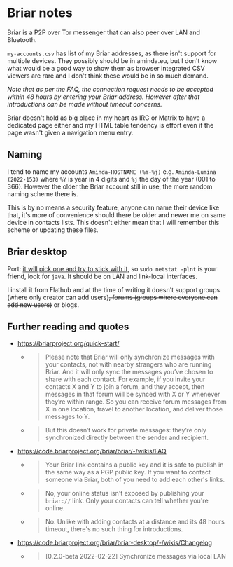 # Briar notes

Briar is a P2P over Tor messenger that can also peer over LAN and Bluetooth.

`my-accounts.csv` has list of my Briar addresses, as there isn't support
for multiple devices. They possibly should be in aminda.eu, but I don't
know what would be a good way to show them as browser integrated CSV
viewers are rare and I don't think these would be in so much demand.

_Note that as per the FAQ, the connection request needs to be accepted
within 48 hours by entering your Briar address. However after that
introductions can be made without timeout concerns._

Briar doesn't hold as big place in my heart as IRC or Matrix to have a
dedicated page either and my HTML table tendency is effort even if the page
wasn't given a navigation menu entry.

## Naming

I tend to name my accounts `Aminda-HOSTNAME (%Y-%j)` e.g.
`Aminda-Lumina (2022-153)` where `%Y` is year in 4 digits and `%j` the day
of the year (001 to 366). However the older the Briar account still in use,
the more random naming scheme there is.

This is by no means a security feature, anyone can name their device like
that, it's more of convenience should there be older and newer me on same
device in contacts lists. This doesn't either mean that I will remember
this scheme or updating these files.

## Briar desktop

Port: [it will pick one and try to stick with it](https://matrix.to/#/%23briar_desktop%3Atchncs.de/%24FKJk80vFnp2Fqnyov8g2S1QGJuY8SrJBlPjjqGSaW5M?via=pikaviestin.fi&via=matrix.org&via=dendrite.matrix.org&via=tchncs.de), so `sudo netstat -plnt` is your friend, look for `java`. It should be on LAN and link-local interfaces.

I install it from Flathub and at the time of writing it doesn't support
groups (where only creator can add users)<s>, forums (groups where everyone can
add new users)</s> or blogs.

## Further reading and quotes

- https://briarproject.org/quick-start/
  - > Please note that Briar will only synchronize messages with your contacts, not with nearby strangers who are running Briar. And it will only sync the messages you’ve chosen to share with each contact. For example, if you invite your contacts X and Y to join a forum, and they accept, then messages in that forum will be synced with X or Y whenever they’re within range. So you can receive forum messages from X in one location, travel to another location, and deliver those messages to Y.
  - > But this doesn’t work for private messages: they’re only synchronized directly between the sender and recipient.
- https://code.briarproject.org/briar/briar/-/wikis/FAQ
  - > Your Briar link contains a public key and it is safe to publish in the same way as a PGP public key. If you want to contact someone via Briar, both of you need to add each other's links.
  - > No, your online status isn't exposed by publishing your `briar://` link. Only your contacts can tell whether you're online.
  - > No. Unlike with adding contacts at a distance and its 48 hours timeout, there's no such thing for introductions.
- https://code.briarproject.org/briar/briar-desktop/-/wikis/Changelog
  - > \[0.2.0-beta 2022-02-22\] Synchronize messages via local LAN
